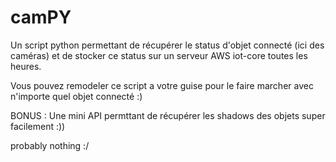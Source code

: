 # camPY


Un script python permettant de récupérer le status d'objet connecté (ici des caméras) et de stocker ce status sur un serveur AWS iot-core toutes les heures.

Vous pouvez remodeler ce script a votre guise pour le faire marcher avec n'importe quel objet connecté :)

BONUS : Une mini API permttant de récupérer les shadows des objets super facilement :))

probably nothing :/

